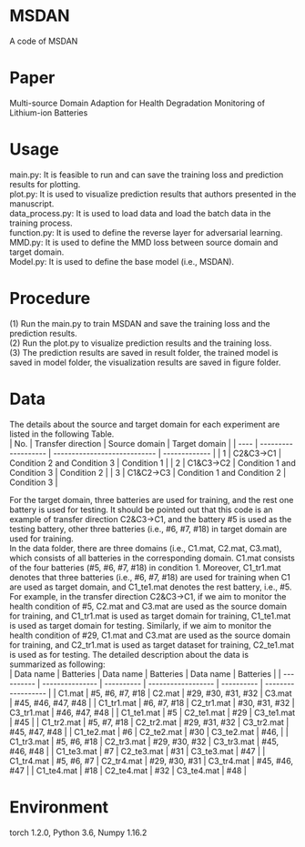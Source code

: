 # MSDAN
A  code of MSDAN

# Paper
Multi-source Domain Adaption for Health Degradation Monitoring of Lithium-ion Batteries

# Usage
main.py: It is feasible to run and can save the training loss and prediction results for plotting. <br />
plot.py: It is used to visualize prediction results that authors presented in the manuscript.<br />
data_process.py: It is used to load data and load the batch data in the training process.<br />
function.py: It is used to define the reverse layer for adversarial learning.<br />
MMD.py: It is used to define the MMD loss between source domain and target domain.<br />
Model.py: It is used to define the base model (i.e., MSDAN).<br />

# Procedure
(1) Run the main.py to train MSDAN and save the training loss and the prediction results. <br />
(2) Run the plot.py to visualize prediction results and the training loss.<br />
(3) The prediction results are saved in result folder, the trained model is saved in model folder, the visualization results are saved in figure folder.<br />

# Data
The details about the source and target domain for each experiment are listed in the following Table.<br />
| No.  | Transfer  direction | Source domain                | Target domain |
| ---- | ------------------- | ---------------------------- | ------------- |
| 1    | C2&C3→C1            | Condition 2 and  Condition 3 | Condition 1   |
| 2    | C1&C3→C2            | Condition 1 and  Condition 3 | Condition 2   |
| 3    | C1&C2→C3            | Condition 1 and  Condition 2 | Condition 3   |

  For the target domain, three batteries are used for training, and the rest one battery is used for testing. It should be pointed out that this code is an example of transfer direction C2&C3→C1, and the battery #5 is used as the testing battery, other three batteries (i.e., #6, #7, #18) in target domain are used for training.<br />
  In the data folder, there are three domains (i.e., C1.mat, C2.mat, C3.mat), which consists of all batteries in the corresponding domain. C1.mat consists of the four batteries (#5, #6, #7, #18) in condition 1. Moreover, C1_tr1.mat denotes that three batteries (i.e., #6, #7, #18) are used for training when C1 are used as target domain, and C1_te1.mat denotes the rest battery, i.e., #5.  For example, in the transfer direction C2&C3→C1, if we aim to monitor the health condition of #5, C2.mat and C3.mat are used as the source domain for training, and C1_tr1.mat is used as target domain for training, C1_te1.mat is used as target domain for testing. Similarly, if we aim to monitor the health condition of #29, C1.mat and C3.mat are used as the source domain for training, and C2_tr1.mat is used as target dataset for training, C2_te1.mat is used as for testing. The detailed description about the data is summarized as following:<br />
| Data name  | Batteries       | Data name  | Batteries          | Data name  | Batteries          |
| ---------- | --------------- | ---------- | ------------------ | ---------- | ------------------ |
| C1.mat     | #5, #6, #7, #18 | C2.mat     | #29, #30, #31, #32 | C3.mat     | #45, #46, #47, #48 |
| C1_tr1.mat | #6, #7, #18     | C2_tr1.mat | #30, #31, #32      | C3_tr1.mat | #46, #47, #48      |
| C1_te1.mat | #5              | C2_te1.mat | #29                | C3_te1.mat | #45                |
| C1_tr2.mat | #5, #7, #18     | C2_tr2.mat | #29, #31, #32      | C3_tr2.mat | #45, #47, #48      |
| C1_te2.mat | #6              | C2_te2.mat | #30                | C3_te2.mat | #46,               |
| C1_tr3.mat | #5, #6, #18     | C2_tr3.mat | #29, #30, #32      | C3_tr3.mat | #45, #46, #48      |
| C1_te3.mat | #7              | C2_te3.mat | #31                | C3_te3.mat | #47                |
| C1_tr4.mat | #5, #6, #7      | C2_tr4.mat | #29, #30, #31      | C3_tr4.mat | #45, #46, #47      |
| C1_te4.mat | #18             | C2_te4.mat | #32                | C3_te4.mat | #48                |

# Environment
torch 1.2.0, Python 3.6, Numpy 1.16.2<br />
